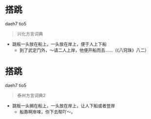 # 搭跳
daeh7 tio5
> 兴化方言词典
- 跳板一头放在船上，一头放在岸上，便于人上下船
  - 到了武定门外，～请二人上岸，他便开船而去……（《八窍珠》八二）


# 搭跳
daeh7 tio5
> 泰州方言词典2
- 跳板一头搁在船上，一头放在岸上，让人下船或者登岸
  - 船靠啊岸唻，你下去帮吖～。